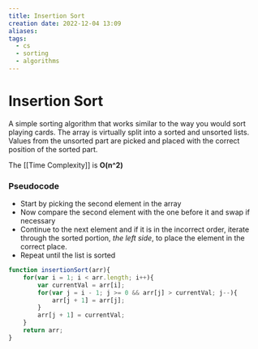 ```yaml
---
title: Insertion Sort
creation date: 2022-12-04 13:09
aliases: 
tags:
  - cs
  - sorting
  - algorithms
---
```


# Insertion Sort
A simple sorting algorithm that works similar to the way you would sort playing cards. The array is virtually split into a sorted and unsorted lists. Values from the unsorted part are picked and placed with the correct position of the sorted part.

The [[Time Complexity]] is **O(n^2)**

### Pseudocode
- Start by picking the second element in the array
- Now compare the second element with the one before it and swap if necessary
- Continue to the next element and if it is in the incorrect order, iterate through the sorted portion, *the left side*, to place the element in the correct place.
- Repeat until the list is sorted

```js
function insertionSort(arr){
	for(var i = 1; i < arr.length; i++){
		var currentVal = arr[i];
		for(var j = i - 1; j >= 0 && arr[j] > currentVal; j--){
			arr[j + 1] = arr[j];
		}
		arr[j + 1] = currentVal;
	}
	return arr;
}
```

